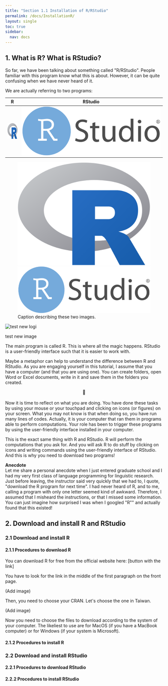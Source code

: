 ```yaml
---
title: "Section 1.1 Installation of R/RStudio"
permalink: /docs/InstallationR/
layout: single
toc: true
sidebar:
  nav: docs
---
```


## 1.	What is R? What is RStudio?

<p>So far, we have been talking about something called "R/RStudio". People familiar with this program know what this is about. However, it can be quite confusing when we have never heard of it.</p>
<p>We are actually referring to two programs:</p>

| R    | RStudio |
| -------- | ------- |
| <img src="https://github.com/aymeric-courses/formosan-corpus-r/blob/master/assets/images/R_logo.png?raw=true" alt="" width="50" height="50" > | <img src="https://github.com/aymeric-courses/formosan-corpus-r/blob/master/assets/images/RStudio_Logo.png?raw=true" alt=""> |


<figure class="half">
    <img src="https://github.com/aymeric-courses/formosan-corpus-r/blob/master/assets/images/R_logo.png?raw=true">
<img src="https://github.com/aymeric-courses/formosan-corpus-r/blob/master/assets/images/RStudio_Logo.png?raw=true">
    <figcaption>Caption describing these two images.</figcaption>
</figure>

<img src="/blob/master/assets/images/RStudio_Logo.png?raw=true" alt="test new logi">

test new image


<p>The main program is called R. This is where all the magic happens. RStudio is a user-friendly interface such that it is easier to work with.</p>
<p>Maybe a metaphor can help to understand the difference between R and RStudio. As you are engaging yourself in this tutorial, I assume that you have a computer (and that you are using one). You can create folders, open Word or Excel documents, write in it and save them in the folders you created.</p>

<p class="notice"><center>&nbsp; &#129504; &nbsp; </center>
<br>Now it is time to reflect on what you are doing. You have done these tasks by using your mouse or your touchpad and clicking on icons (or figures) on your screen. What you may not know is that when doing so, you have run many lines of codes. Actually, it is your computer that ran them in programs able to perform computations. Your role has been to trigger these programs by using the user-friendly interface installed in your computer.</p>

<p>This is the exact same thing with R and RStudio. R will perform the computations that you ask for. And you will ask R to do stuff by clicking on icons and writing commands using the user-friendly interface of RStudio. And this is why you need to download two programs!</p>

<p class="notice--info"><strong>Anecdote</strong><br>Let me share a personal anecdote when I just entered graduate school and I had my very first class of language programming for linguistic research. Just before leaving, the instructor said very quickly that we had to, I quote, "download the R program for next time".
I had never heard of R, and to me, calling a program with only one letter seemed kind of awkward. Therefore, I assumed that I misheard the instructions, or that I missed some information. You can just imagine how surprised I was when I googled "R"" and actually found that this existed!<br></p>


## 2. Download and install R and RStudio
### 2.1 Download and install R
#### 2.1.1 Procedures to download R
<p>You can download R for free from the official website here: [button with the link]</p>
<p>You have to look for the link in the middle of the first paragraph on the front page.</p>

(Add image)

<p>Then, you need to choose your CRAN. Let's choose the one in Taiwan.</p>

(Add image)

<p>Now you need to choose the files to download according to the system of your computer. The likeliest to use are for MacOS (if you have a MacBook computer) or for Windows (if your system is Microsoft).</p>

#### 2.1.2 Procedures to install R

### 2.2 Download and install RStudio
#### 2.2.1 Procedures to download RStudio
#### 2.2.2 Procedures to install RStudio
